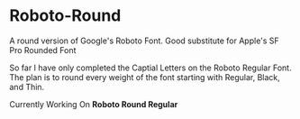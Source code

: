 # Roboto-Round
A round version of Google's Roboto Font. Good substitute for Apple's SF Pro Rounded Font

So far I have only completed the Captial Letters on the Roboto Regular Font. The plan is to round every weight of the font starting with Regular, Black, and Thin.

Currently Working On **Roboto Round Regular**
